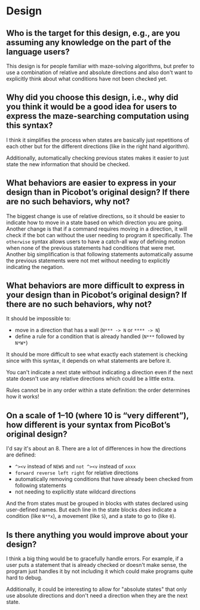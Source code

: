 # Design

## Who is the target for this design, e.g., are you assuming any knowledge on the part of the language users?

This design is for people familiar with maze-solving algorithms, but prefer to
use a combination of relative and absolute directions and also don't want to
explicitly think about what conditions have not been checked yet.

## Why did you choose this design, i.e., why did you think it would be a good idea for users to express the maze-searching computation using this syntax?

I think it simplifies the process when states are basically just repetitions of
each other but for the different directions (like in the right hand algorithm).

Additionally, automatically checking previous states makes it easier to just
state the new information that should be checked.

## What behaviors are easier to express in your design than in Picobot’s original design?  If there are no such behaviors, why not?

The biggest change is use of relative directions, so it should be easier to
indicate how to move in a state based on which direction you are going.
Another change is that if a command requires moving in a direction, it will
check if the bot can without the user needing to program it specifically.
The `otherwise` syntax allows users to have a catch-all way of defining motion
when none of the previous statements had conditions that were met.
Another big simplification is that following statements automatically assume
the previous statements were not met without needing to explicitly indicating
the negation.

## What behaviors are more difficult to express in your design than in Picobot’s original design? If there are no such behaviors, why not?

It should be impossible to:
* move in a direction that has a wall (`N*** -> N` or `**** -> N`)
* define a rule for a condition that is already handled (`N***` followed by
  `N*W*`)

It should be more difficult to see what exactly each statement is checking since
with this syntax, it depends on what statements are before it.

You can't indicate a next state without indicating a direction even if the next
state doesn't use any relative directions which could be a little extra.

Rules cannot be in any order within a state definition: the order determines how
it works!

## On a scale of 1–10 (where 10 is “very different”), how different is your syntax from PicoBot’s original design?

I'd say it's about an 8.
There are a lot of differences in how the directions are defined:
* `^><v` instead of `NEWS` and `not ^><v` instead of `xxxx`
* `forward reverse left right` for relative directions
* automatically removing conditions that have already been checked from
  following statements
* not needing to explicitly state wildcard directions

And the from states must be grouped in blocks with states declared using
user-defined names.
But each line in the state blocks _does_ indicate a condition (like `N**x`), a
movement (like `S`), and a state to go to (like `0`).

## Is there anything you would improve about your design?

I think a big thing would be to gracefully handle errors.
For example, if a user puts a statement that is already checked or doesn't make
sense, the program just handles it by not including it which could make
programs quite hard to debug.

Additionally, it could be interesting to allow for "absolute states" that only
use absolute directions and don't need a direction when they are the next state.